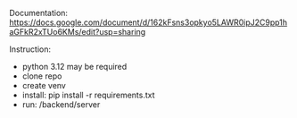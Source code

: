 Documentation:
https://docs.google.com/document/d/162kFsns3opkyo5LAWR0ipJ2C9pp1haGFkR2xTUo6KMs/edit?usp=sharing


Instruction:
- python 3.12 may be required
- clone repo
- create venv
- install: pip install -r requirements.txt
- run: /backend/server
